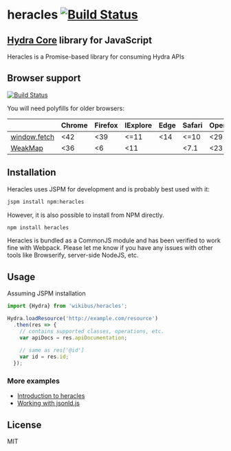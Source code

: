 # heracles [![Build Status](https://saucelabs.com/open_sauce/build_status/heracles-tcode.svg)](https://saucelabs.com/beta/builds/a60789d9b2e24f10b6209c42ec58a10d)

## [Hydra Core](http://www.hydra-cg.com/spec/latest/core/) library for JavaScript

Heracles is a Promise-based library for consuming Hydra APIs

## Browser support

[![Build Status](https://saucelabs.com/open_sauce/build_matrix/heracles-tcode.svg)](https://saucelabs.com/beta/builds/a60789d9b2e24f10b6209c42ec58a10d)

You will need polyfills for older browsers:

|                     | Chrome | Firefox | IExplore | Edge | Safari | Opera |
| -------------       |--------|---------|----------|------|--------|-------|
| [window.fetch][p1]  | <42    | <39     | <=11     | <14  | <=10   | <29   |
| [WeakMap][p3]       | <36    | <6      | <11      |      | <7.1   | <23   |

## Installation

Heracles uses JSPM for development and is probably best used with it:

``` bash
jspm install npm:heracles
```

However, it is also possible to install from NPM directly. 

``` bash
npm install heracles
```

Heracles is bundled as a CommonJS module and has been verified to work fine with Webpack. Please let me know if you have any issues 
with other tools like Browserify, server-side NodeJS, etc.

## Usage

Assuming JSPM installation

``` js
import {Hydra} from 'wikibus/heracles';

Hydra.loadResource('http://example.com/resource')
  .then(res => {
    // contains supported classes, operations, etc.
    var apiDocs = res.apiDocumentation;
    
    // same as res['@id']
    var id = res.id; 
  });
```

### More examples

* [Introduction to heracles](http://t-code.pl/blog/2016/04/introducing-heracles/)
* [Working with jsonld.js](http://t-code.pl/blog/2016/04/heracles-compacting-resources/)

## License

MIT

[p1]: https://github.com/github/fetch
[p3]: https://developer.mozilla.org/pl/docs/Web/JavaScript/Reference/Global_Objects/WeakMap
